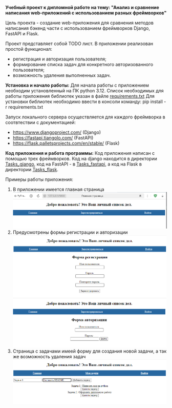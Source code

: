 **Учебный проект к дипломной работе на тему:
"Анализ и сравнение написания web-приложений с использованием
разных фреймворков"**

Цель проекта - создание web-приложения для сравнения методов
написания бэкенд части с использованием фреймворков Django,
FastAPI и Flask.


Проект представляет собой TODO лист.
В приложении реализован простой функционал:
- регистрация и авторизация пользователя;
- формирование списка задач для конкретного авторизованного
пользователя;
- возможность удаления выполненных задач.


**Установка и начало работы:**
Для начала работы с приложением необходим установленный на ПК
python 3.12.
Список необходимых для работы приложения библиотек указан
в файле [requirements.txt](requirements.txt)
Для установки библиотек необходимо ввести в консоли команду:
pip install -r requirements.txt

Запуск локального сервера осуществляется для каждого фреймворка
в соотвтествии с документацией:
- https://www.djangoproject.com/ (Django)
- https://fastapi.tiangolo.com/ (FastAPI)
- https://flask.palletsprojects.com/en/stable/ (Flask)


**Код приложения и работа программы:**
Код приложения написан с помощью трех фреймворков. Код на django находится
в директории [Tasks_gjango](Tasks_gjango), код на FastAPI - в [Tasks_fastapi](Tasks_fastapi),
а код на Flask в директории [Tasks_flask](Tasks_flask).

Примеры работы приложения:
1. В приложении имеется главная страница
![img_2.png](img_2.png)
2. Предусмотрены формы регистрации и авторизации
![img_3.png](img_3.png)
![img_4.png](img_4.png)
3. Страница с задачами имеей форму для создания новой задачи, а так же возможность удаления
задач
![img_5.png](img_5.png)
